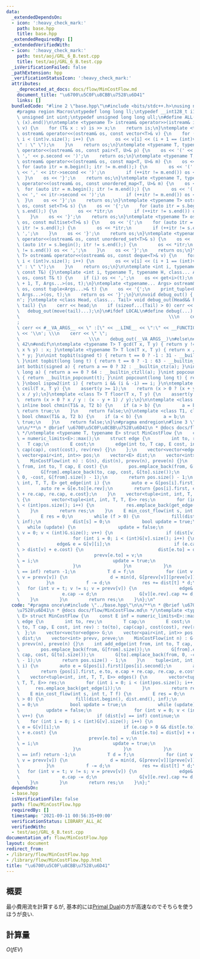 ```yaml
---
data:
  _extendedDependsOn:
  - icon: ':heavy_check_mark:'
    path: base.hpp
    title: base.hpp
  _extendedRequiredBy: []
  _extendedVerifiedWith:
  - icon: ':heavy_check_mark:'
    path: test/aoj/GRL_6_B.test.cpp
    title: test/aoj/GRL_6_B.test.cpp
  _isVerificationFailed: false
  _pathExtension: hpp
  _verificationStatusIcon: ':heavy_check_mark:'
  attributes:
    _deprecated_at_docs: docs/flow/MinCostFlow.md
    document_title: "\u6700\u5C0F\u8CBB\u7528\u6D41"
    links: []
  bundledCode: "#line 2 \"base.hpp\"\n#include <bits/stdc++.h>\nusing namespace std;\n\
    #pragma region Macros\ntypedef long long ll;\ntypedef __int128_t i128;\ntypedef\
    \ unsigned int uint;\ntypedef unsigned long long ull;\n#define ALL(x) (x).begin(),\
    \ (x).end()\n\ntemplate <typename T> istream& operator>>(istream& is, vector<T>&\
    \ v) {\n    for (T& x : v) is >> x;\n    return is;\n}\ntemplate <typename T>\
    \ ostream& operator<<(ostream& os, const vector<T>& v) {\n    for (int i = 0;\
    \ i < (int)v.size(); i++) {\n        os << v[i] << (i + 1 == (int)v.size() ? \"\
    \" : \" \");\n    }\n    return os;\n}\ntemplate <typename T, typename U> ostream&\
    \ operator<<(ostream& os, const pair<T, U>& p) {\n    os << '(' << p.first <<\
    \ ',' << p.second << ')';\n    return os;\n}\ntemplate <typename T, typename U>\
    \ ostream& operator<<(ostream& os, const map<T, U>& m) {\n    os << '{';\n   \
    \ for (auto itr = m.begin(); itr != m.end();) {\n        os << '(' << itr->first\
    \ << ',' << itr->second << ')';\n        if (++itr != m.end()) os << ',';\n  \
    \  }\n    os << '}';\n    return os;\n}\ntemplate <typename T, typename U> ostream&\
    \ operator<<(ostream& os, const unordered_map<T, U>& m) {\n    os << '{';\n  \
    \  for (auto itr = m.begin(); itr != m.end();) {\n        os << '(' << itr->first\
    \ << ',' << itr->second << ')';\n        if (++itr != m.end()) os << ',';\n  \
    \  }\n    os << '}';\n    return os;\n}\ntemplate <typename T> ostream& operator<<(ostream&\
    \ os, const set<T>& s) {\n    os << '{';\n    for (auto itr = s.begin(); itr !=\
    \ s.end();) {\n        os << *itr;\n        if (++itr != s.end()) os << ',';\n\
    \    }\n    os << '}';\n    return os;\n}\ntemplate <typename T> ostream& operator<<(ostream&\
    \ os, const multiset<T>& s) {\n    os << '{';\n    for (auto itr = s.begin();\
    \ itr != s.end();) {\n        os << *itr;\n        if (++itr != s.end()) os <<\
    \ ',';\n    }\n    os << '}';\n    return os;\n}\ntemplate <typename T> ostream&\
    \ operator<<(ostream& os, const unordered_set<T>& s) {\n    os << '{';\n    for\
    \ (auto itr = s.begin(); itr != s.end();) {\n        os << *itr;\n        if (++itr\
    \ != s.end()) os << ',';\n    }\n    os << '}';\n    return os;\n}\ntemplate <typename\
    \ T> ostream& operator<<(ostream& os, const deque<T>& v) {\n    for (int i = 0;\
    \ i < (int)v.size(); i++) {\n        os << v[i] << (i + 1 == (int)v.size() ? \"\
    \" : \" \");\n    }\n    return os;\n}\n\ntemplate <int i, typename T> void print_tuple(ostream&,\
    \ const T&) {}\ntemplate <int i, typename T, typename H, class... Args> void print_tuple(ostream&\
    \ os, const T& t) {\n    if (i) os << ',';\n    os << get<i>(t);\n    print_tuple<i\
    \ + 1, T, Args...>(os, t);\n}\ntemplate <typename... Args> ostream& operator<<(ostream&\
    \ os, const tuple<Args...>& t) {\n    os << '{';\n    print_tuple<0, tuple<Args...>,\
    \ Args...>(os, t);\n    return os << '}';\n}\n\nvoid debug_out() { cerr << '\\\
    n'; }\ntemplate <class Head, class... Tail> void debug_out(Head&& head, Tail&&...\
    \ tail) {\n    cerr << head;\n    if (sizeof...(Tail) > 0) cerr << \", \";\n \
    \   debug_out(move(tail)...);\n}\n#ifdef LOCAL\n#define debug(...)           \
    \                                                        \\\n    cerr << \" \"\
    ;                                                                     \\\n   \
    \ cerr << #__VA_ARGS__ << \" :[\" << __LINE__ << \":\" << __FUNCTION__ << \"]\"\
    \ << '\\n'; \\\n    cerr << \" \";                                           \
    \                          \\\n    debug_out(__VA_ARGS__)\n#else\n#define debug(...)\
    \ 42\n#endif\n\ntemplate <typename T> T gcd(T x, T y) { return y != 0 ? gcd(y,\
    \ x % y) : x; }\ntemplate <typename T> T lcm(T x, T y) { return x / gcd(x, y)\
    \ * y; }\n\nint topbit(signed t) { return t == 0 ? -1 : 31 - __builtin_clz(t);\
    \ }\nint topbit(long long t) { return t == 0 ? -1 : 63 - __builtin_clzll(t); }\n\
    int botbit(signed a) { return a == 0 ? 32 : __builtin_ctz(a); }\nint botbit(long\
    \ long a) { return a == 0 ? 64 : __builtin_ctzll(a); }\nint popcount(signed t)\
    \ { return __builtin_popcount(t); }\nint popcount(long long t) { return __builtin_popcountll(t);\
    \ }\nbool ispow2(int i) { return i && (i & -i) == i; }\n\ntemplate <class T> T\
    \ ceil(T x, T y) {\n    assert(y >= 1);\n    return (x > 0 ? (x + y - 1) / y :\
    \ x / y);\n}\ntemplate <class T> T floor(T x, T y) {\n    assert(y >= 1);\n  \
    \  return (x > 0 ? x / y : (x - y + 1) / y);\n}\n\ntemplate <class T1, class T2>\
    \ inline bool chmin(T1& a, T2 b) {\n    if (a > b) {\n        a = b;\n       \
    \ return true;\n    }\n    return false;\n}\ntemplate <class T1, class T2> inline\
    \ bool chmax(T1& a, T2 b) {\n    if (a < b) {\n        a = b;\n        return\
    \ true;\n    }\n    return false;\n}\n#pragma endregion\n#line 3 \"flow/MinCostFlow.hpp\"\
    \n\n/**\n * @brief \u6700\u5C0F\u8CBB\u7528\u6D41\n * @docs docs/flow/MinCostFlow.md\n\
    \ */\ntemplate <typename T, typename E> struct MinCostFlow {\n    const E inf\
    \ = numeric_limits<E>::max();\n    struct edge {\n        int to, rev;\n     \
    \   T cap;\n        E cost;\n        edge(int to, T cap, E cost, int rev) : to(to),\
    \ cap(cap), cost(cost), rev(rev) {}\n    };\n    vector<vector<edge>> G;\n   \
    \ vector<pair<int, int>> pos;\n    vector<E> dist;\n    vector<int> prevv, preve;\n\
    \    MinCostFlow(int n) : G(n), dist(n), prevv(n), preve(n) {}\n    int add_edge(int\
    \ from, int to, T cap, E cost) {\n        pos.emplace_back(from, G[from].size());\n\
    \        G[from].emplace_back(to, cap, cost, G[to].size());\n        G[to].emplace_back(from,\
    \ 0, -cost, G[from].size() - 1);\n        return pos.size() - 1;\n    }\n    tuple<int,\
    \ int, T, T, E> get_edge(int i) {\n        auto e = G[pos[i].first][pos[i].second];\n\
    \        auto re = G[e.to][e.rev];\n        return {pos[i].first, e.to, e.cap\
    \ + re.cap, re.cap, e.cost};\n    }\n    vector<tuple<int, int, T, T, E>> edges()\
    \ {\n        vector<tuple<int, int, T, T, E>> res;\n        for (int i = 0; i\
    \ < (int)pos.size(); i++) {\n            res.emplace_back(get_edge(i));\n    \
    \    }\n        return res;\n    }\n    E min_cost_flow(int s, int t, T f) {\n\
    \        E res = 0;\n        while (f > 0) {\n            fill(dist.begin(), dist.end(),\
    \ inf);\n            dist[s] = 0;\n            bool update = true;\n         \
    \   while (update) {\n                update = false;\n                for (int\
    \ v = 0; v < (int)G.size(); v++) {\n                    if (dist[v] == inf) continue;\n\
    \                    for (int i = 0; i < (int)G[v].size(); i++) {\n          \
    \              edge& e = G[v][i];\n                        if (e.cap > 0 && dist[e.to]\
    \ > dist[v] + e.cost) {\n                            dist[e.to] = dist[v] + e.cost;\n\
    \                            prevv[e.to] = v;\n                            preve[e.to]\
    \ = i;\n                            update = true;\n                        }\n\
    \                    }\n                }\n            }\n            if (dist[t]\
    \ == inf) return -1;\n            T d = f;\n            for (int v = t; v != s;\
    \ v = prevv[v]) {\n                d = min(d, G[prevv[v]][preve[v]].cap);\n  \
    \          }\n            f -= d;\n            res += dist[t] * d;\n         \
    \   for (int v = t; v != s; v = prevv[v]) {\n                edge& e = G[prevv[v]][preve[v]];\n\
    \                e.cap -= d;\n                G[v][e.rev].cap += d;\n        \
    \    }\n        }\n        return res;\n    }\n};\n"
  code: "#pragma once\n#include \"../base.hpp\"\n\n/**\n * @brief \u6700\u5C0F\u8CBB\
    \u7528\u6D41\n * @docs docs/flow/MinCostFlow.md\n */\ntemplate <typename T, typename\
    \ E> struct MinCostFlow {\n    const E inf = numeric_limits<E>::max();\n    struct\
    \ edge {\n        int to, rev;\n        T cap;\n        E cost;\n        edge(int\
    \ to, T cap, E cost, int rev) : to(to), cap(cap), cost(cost), rev(rev) {}\n  \
    \  };\n    vector<vector<edge>> G;\n    vector<pair<int, int>> pos;\n    vector<E>\
    \ dist;\n    vector<int> prevv, preve;\n    MinCostFlow(int n) : G(n), dist(n),\
    \ prevv(n), preve(n) {}\n    int add_edge(int from, int to, T cap, E cost) {\n\
    \        pos.emplace_back(from, G[from].size());\n        G[from].emplace_back(to,\
    \ cap, cost, G[to].size());\n        G[to].emplace_back(from, 0, -cost, G[from].size()\
    \ - 1);\n        return pos.size() - 1;\n    }\n    tuple<int, int, T, T, E> get_edge(int\
    \ i) {\n        auto e = G[pos[i].first][pos[i].second];\n        auto re = G[e.to][e.rev];\n\
    \        return {pos[i].first, e.to, e.cap + re.cap, re.cap, e.cost};\n    }\n\
    \    vector<tuple<int, int, T, T, E>> edges() {\n        vector<tuple<int, int,\
    \ T, T, E>> res;\n        for (int i = 0; i < (int)pos.size(); i++) {\n      \
    \      res.emplace_back(get_edge(i));\n        }\n        return res;\n    }\n\
    \    E min_cost_flow(int s, int t, T f) {\n        E res = 0;\n        while (f\
    \ > 0) {\n            fill(dist.begin(), dist.end(), inf);\n            dist[s]\
    \ = 0;\n            bool update = true;\n            while (update) {\n      \
    \          update = false;\n                for (int v = 0; v < (int)G.size();\
    \ v++) {\n                    if (dist[v] == inf) continue;\n                \
    \    for (int i = 0; i < (int)G[v].size(); i++) {\n                        edge&\
    \ e = G[v][i];\n                        if (e.cap > 0 && dist[e.to] > dist[v]\
    \ + e.cost) {\n                            dist[e.to] = dist[v] + e.cost;\n  \
    \                          prevv[e.to] = v;\n                            preve[e.to]\
    \ = i;\n                            update = true;\n                        }\n\
    \                    }\n                }\n            }\n            if (dist[t]\
    \ == inf) return -1;\n            T d = f;\n            for (int v = t; v != s;\
    \ v = prevv[v]) {\n                d = min(d, G[prevv[v]][preve[v]].cap);\n  \
    \          }\n            f -= d;\n            res += dist[t] * d;\n         \
    \   for (int v = t; v != s; v = prevv[v]) {\n                edge& e = G[prevv[v]][preve[v]];\n\
    \                e.cap -= d;\n                G[v][e.rev].cap += d;\n        \
    \    }\n        }\n        return res;\n    }\n};"
  dependsOn:
  - base.hpp
  isVerificationFile: false
  path: flow/MinCostFlow.hpp
  requiredBy: []
  timestamp: '2021-09-11 00:56:35+09:00'
  verificationStatus: LIBRARY_ALL_AC
  verifiedWith:
  - test/aoj/GRL_6_B.test.cpp
documentation_of: flow/MinCostFlow.hpp
layout: document
redirect_from:
- /library/flow/MinCostFlow.hpp
- /library/flow/MinCostFlow.hpp.html
title: "\u6700\u5C0F\u8CBB\u7528\u6D41"
---
```

## 概要
最小費用流を計算するが, 基本的には[Primal Dual](https://rniya.github.io/competitive-programming-library/flow/PrimalDual.hpp)の方が高速なのでそちらを使うほうが良い.

## 計算量
$O(fEV)$